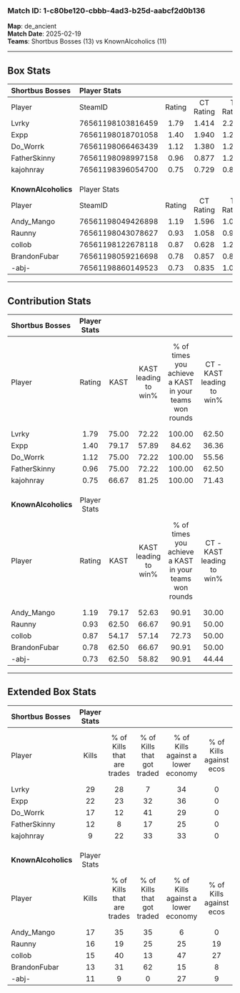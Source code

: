 ### Match ID: 1-c80be120-cbbb-4ad3-b25d-aabcf2d0b136  
**Map**: de_ancient  
**Match Date**: 2025-02-19  
**Teams**: Shortbus Bosses (13) vs KnownAlcoholics (11)  

---  

## Box Stats  

| **Shortbus Bosses** | Player Stats      |        |           |          |       |       |       |         |        |      |     |
| :- | :- | :-: | :-: | :-: | :-: | :-: | :-: | :-: | :-: | :-: | :-: |
| Player              | SteamID           | Rating | CT Rating | T Rating | KAST  |  ADR  | Kills | Assists | Deaths | K/D  | HS% |
| Lvrky               | 76561198103816459 |  1.79  |   1.414   |  2.254   | 75.00 | 114.2 |  29   |    9    |   12   | 2.42 | 41  |
| Expp                | 76561198018701058 |  1.40  |   1.940   |  1.284   | 79.17 | 99.1  |  22   |    8    |   17   | 1.29 | 72  |
| Do_Worrk            | 76561198066463439 |  1.12  |   1.380   |  1.281   | 75.00 | 78.8  |  17   |    6    |   17   | 1.00 | 17  |
| FatherSkinny        | 76561198098997158 |  0.96  |   0.877   |  1.274   | 75.00 | 65.2  |  12   |    6    |   14   | 0.86 | 58  |
| kajohnray           | 76561198396054700 |  0.75  |   0.729   |  0.879   | 66.67 | 56.7  |   9   |    8    |   15   | 0.60 | 33  |
|                     |                   |        |           |          |       |       |       |         |        |      |     |
|                     |                   |        |           |          |       |       |       |         |        |      |     |
|                     |                   |        |           |          |       |       |       |         |        |      |     |
| **KnownAlcoholics** | Player Stats      |        |           |          |       |       |       |         |        |      |     |
| Player              | SteamID           | Rating | CT Rating | T Rating | KAST  |  ADR  | Kills | Assists | Deaths | K/D  | HS% |
| Andy_Mango          | 76561198049426898 |  1.19  |   1.596   |  1.071   | 79.17 | 91.5  |  17   |   12    |   18   | 0.94 | 23  |
| Raunny              | 76561198043078627 |  0.93  |   1.058   |  0.940   | 62.50 | 74.9  |  16   |   10    |   20   | 0.80 | 50  |
| collob              | 76561198122678118 |  0.87  |   0.628   |  1.218   | 54.17 | 68.8  |  15   |    7    |   17   | 0.88 | 46  |
| BrandonFubar        | 76561198059216698 |  0.78  |   0.857   |  0.852   | 62.50 | 65.3  |  13   |    6    |   20   | 0.65 | 69  |
| -abj-               | 76561198860149523 |  0.73  |   0.835   |  1.079   | 62.50 | 54.3  |  11   |    4    |   17   | 0.65 | 27  |
---  

## Contribution Stats  

| **Shortbus Bosses** | Player Stats |       |                      |                                                        |                           |                                                             |                          |                                                            |
| :- | :-: | :-: | :-: | :-: | :-: | :-: | :-: | :-: |
| Player              |    Rating    | KAST  | KAST leading to win% | % of times you achieve a KAST in your teams won rounds | CT - KAST leading to win% | CT - % of times you achieve a KAST in your teams won rounds | T - KAST leading to win% | T - % of times you achieve a KAST in your teams won rounds |
| Lvrky               |     1.79     | 75.00 |        72.22         |                         100.00                         |           62.50           |                           100.00                            |          80.00           |                           100.00                           |
| Expp                |     1.40     | 79.17 |        57.89         |                         84.62                          |           36.36           |                            80.00                            |          87.50           |                           87.50                            |
| Do_Worrk            |     1.12     | 75.00 |        72.22         |                         100.00                         |           55.56           |                           100.00                            |          88.89           |                           100.00                           |
| FatherSkinny        |     0.96     | 75.00 |        72.22         |                         100.00                         |           62.50           |                           100.00                            |          80.00           |                           100.00                           |
| kajohnray           |     0.75     | 66.67 |        81.25         |                         100.00                         |           71.43           |                           100.00                            |          88.89           |                           100.00                           |
|                     |              |       |                      |                                                        |                           |                                                             |                          |                                                            |
|                     |              |       |                      |                                                        |                           |                                                             |                          |                                                            |
|                     |              |       |                      |                                                        |                           |                                                             |                          |                                                            |
| **KnownAlcoholics** | Player Stats |       |                      |                                                        |                           |                                                             |                          |                                                            |
| Player              |    Rating    | KAST  | KAST leading to win% | % of times you achieve a KAST in your teams won rounds | CT - KAST leading to win% | CT - % of times you achieve a KAST in your teams won rounds | T - KAST leading to win% | T - % of times you achieve a KAST in your teams won rounds |
| Andy_Mango          |     1.19     | 79.17 |        52.63         |                         90.91                          |           30.00           |                            75.00                            |          77.78           |                           100.00                           |
| Raunny              |     0.93     | 62.50 |        66.67         |                         90.91                          |           50.00           |                           100.00                            |          85.71           |                           85.71                            |
| collob              |     0.87     | 54.17 |        57.14         |                         72.73                          |           50.00           |                           100.00                            |          66.67           |                           57.14                            |
| BrandonFubar        |     0.78     | 62.50 |        66.67         |                         90.91                          |           50.00           |                           100.00                            |          85.71           |                           85.71                            |
| -abj-               |     0.73     | 62.50 |        58.82         |                         90.91                          |           44.44           |                           100.00                            |          75.00           |                           85.71                            |
---  

## Extended Box Stats  

| **Shortbus Bosses** | Player Stats |                            |                            |                                    |                         |                              |                                 |        |                             |                                     |                          |                               |                            |
| :- | :-: | :-: | :-: | :-: | :-: | :-: | :-: | :-: | :-: | :-: | :-: | :-: | :-: |
| Player              |    Kills     | % of Kills that are trades | % of Kills that got traded | % of Kills against a lower economy | % of Kills against ecos | % of Kills that are flawless | % of Kills that are close duels | Deaths | % of Deaths that get traded | % of Deaths against a lower economy | % of Deaths against ecos | % of Deaths that are flawless | % of Deaths that are close |
| Lvrky               |      29      |             28             |             7              |                 34                 |            0            |              62              |               10                |   12   |             17              |                 33                  |            0             |              42               |             0              |
| Expp                |      22      |             23             |             32             |                 36                 |            0            |              68              |                0                |   17   |             35              |                 35                  |            0             |              59               |             6              |
| Do_Worrk            |      17      |             12             |             41             |                 29                 |            0            |              94              |                6                |   17   |             35              |                 35                  |            0             |              76               |             0              |
| FatherSkinny        |      12      |             8              |             17             |                 25                 |            0            |              42              |                0                |   14   |             36              |                 29                  |            0             |              50               |             0              |
| kajohnray           |      9       |             22             |             33             |                 33                 |            0            |              44              |               11                |   15   |             13              |                 27                  |            0             |              53               |             7              |
|                     |              |                            |                            |                                    |                         |                              |                                 |        |                             |                                     |                          |                               |                            |
|                     |              |                            |                            |                                    |                         |                              |                                 |        |                             |                                     |                          |                               |                            |
|                     |              |                            |                            |                                    |                         |                              |                                 |        |                             |                                     |                          |                               |                            |
| **KnownAlcoholics** | Player Stats |                            |                            |                                    |                         |                              |                                 |        |                             |                                     |                          |                               |                            |
| Player              |    Kills     | % of Kills that are trades | % of Kills that got traded | % of Kills against a lower economy | % of Kills against ecos | % of Kills that are flawless | % of Kills that are close duels | Deaths | % of Deaths that get traded | % of Deaths against a lower economy | % of Deaths against ecos | % of Deaths that are flawless | % of Deaths that are close |
| Andy_Mango          |      17      |             35             |             35             |                 6                  |            0            |              47              |               12                |   18   |             33              |                 11                  |            6             |              61               |             11             |
| Raunny              |      16      |             19             |             25             |                 25                 |           19            |              63              |                0                |   20   |             20              |                 10                  |            5             |              65               |             5              |
| collob              |      15      |             40             |             13             |                 47                 |           27            |              60              |                0                |   17   |             12              |                  0                  |            0             |              71               |             0              |
| BrandonFubar        |      13      |             31             |             62             |                 15                 |            8            |              38              |                0                |   20   |             15              |                 20                  |            5             |              65               |             0              |
| -abj-               |      11      |             9              |             0              |                 27                 |            9            |             100              |                0                |   17   |             29              |                 12                  |            6             |              71               |             12             |
